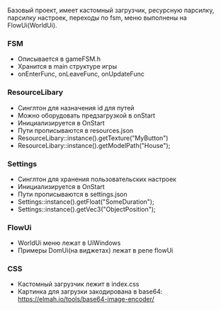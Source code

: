 Базовый проект, имеет кастомный загрузчик,
ресурсную парсилку, парсилку настроек, переходы по fsm,
меню выполнены на FlowUi(WorldUi).

### FSM ###

* Описывается в gameFSM.h
* Хранится в main структуре игры
* onEnterFunc, onLeaveFunc, onUpdateFunc
### ResourceLibary ###

* Синглтон для назначения id для путей
* Можно оборудовать предзагрузкой в onStart
* Инициализируется в OnStart
* Пути прописываются в resources.json
* ResourceLibary::instance().getTexture("MyButton")
* ResourceLibary::instance().getModelPath("House");

### Settings ###

* Синглтон для хранения пользовательских настроек
* Инициализируется в OnStart
* Пути прописываются в settings.json
* Settings::instance().getFloat("SomeDuration");
* Settings::instance().getVec3("ObjectPosition");

### FlowUi ###

* WorldUi меню лежат в UiWindows
* Примеры DomUi(на виджетах) лежат в репе flowUi

### CSS ###
* Кастомный загрузчик лежит в index.css
* Картинка для загрузки закодирована в base64:
https://elmah.io/tools/base64-image-encoder/